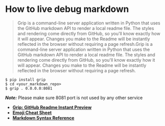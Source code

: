 # How to live debug markdown

> Grip is a command-line server application written in Python that uses the GitHub markdown API to render a local readme file. The styles and rendering come directly from GitHub, so you'll know exactly how it will appear. Changes you make to the Readme will be instantly reflected in the browser without requiring a page refresh.Grip is a command-line server application written in Python that uses the GitHub markdown API to render a local readme file. The styles and rendering come directly from GitHub, so you'll know exactly how it will appear. Changes you make to the Readme will be instantly reflected in the browser without requiring a page refresh.  
```
$ pip install grip
$ cd <your_markdown_repo>
$ grip . 0.0.0.0:8081
```
***Note:*** Please make sure 8081 port is not used by any other service 


- **[Grip: GitHub Readme Instant Preview](https://github.com/joeyespo/grip)**  
- **[Emoji Cheat Sheet](https://github.com/ikatyang/emoji-cheat-sheet/blob/master/README.md)**   
- **[Markdown Syntax Reference](https://www.markdownguide.org/basic-syntax/)** 
